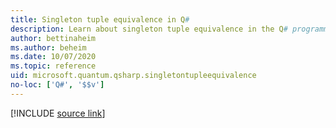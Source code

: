 ```yaml
---
title: Singleton tuple equivalence in Q#
description: Learn about singleton tuple equivalence in the Q# programming language.
author: bettinaheim
ms.author: beheim
ms.date: 10/07/2020
ms.topic: reference
uid: microsoft.quantum.qsharp.singletontupleequivalence
no-loc: ['Q#', '$$v']
---
```


<!---
# Types in Q#
-->

[!INCLUDE [source link](~/includes/qsharp-language/Specifications/Language/4_TypeSystem/SingletonTupleEquivalence.md)]

